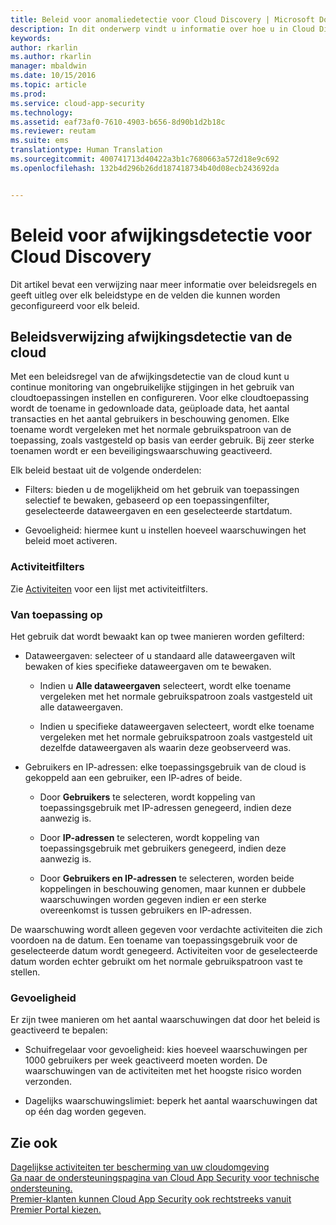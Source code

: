 ```yaml
---
title: Beleid voor anomaliedetectie voor Cloud Discovery | Microsoft Docs
description: In dit onderwerp vindt u informatie over hoe u in Cloud Discovery met beleidsregels voor anomaliedetectie kunt werken.
keywords: 
author: rkarlin
ms.author: rkarlin
manager: mbaldwin
ms.date: 10/15/2016
ms.topic: article
ms.prod: 
ms.service: cloud-app-security
ms.technology: 
ms.assetid: eaf73af0-7610-4903-b656-8d90b1d2b18c
ms.reviewer: reutam
ms.suite: ems
translationtype: Human Translation
ms.sourcegitcommit: 400741713d40422a3b1c7680663a572d18e9c692
ms.openlocfilehash: 132b4d296b26dd187418734b40d08ecb243692da


---
```


# <a name="cloud-discovery-anomaly-detection-policy"></a>Beleid voor afwijkingsdetectie voor Cloud Discovery
Dit artikel bevat een verwijzing naar meer informatie over beleidsregels en geeft uitleg over elk beleidstype en de velden die kunnen worden geconfigureerd voor elk beleid.  
  
## <a name="cloud-discovery-anomaly-detection-policy-reference"></a>Beleidsverwijzing afwijkingsdetectie van de cloud  
Met een beleidsregel van de afwijkingsdetectie van de cloud kunt u continue monitoring van ongebruikelijke stijgingen in het gebruik van cloudtoepassingen instellen en configureren. Voor elke cloudtoepassing wordt de toename in gedownloade data, geüploade data, het aantal transacties en het aantal gebruikers in beschouwing genomen. Elke toename wordt vergeleken met het normale gebruikspatroon van de toepassing, zoals vastgesteld op basis van eerder gebruik. Bij zeer sterke toenamen wordt er een beveiligingswaarschuwing geactiveerd.  
  
Elk beleid bestaat uit de volgende onderdelen:  
  
-   Filters: bieden u de mogelijkheid om het gebruik van toepassingen selectief te bewaken, gebaseerd op een toepassingenfilter, geselecteerde dataweergaven en een geselecteerde startdatum.  
  
-   Gevoeligheid: hiermee kunt u instellen hoeveel waarschuwingen het beleid moet activeren.  
  
### <a name="activity-filters"></a>Activiteitfilters  
Zie [Activiteiten](activity-filters.md) voor een lijst met activiteitfilters.  
  
### <a name="apply-to"></a>Van toepassing op  
Het gebruik dat wordt bewaakt kan op twee manieren worden gefilterd:  
  
-   Dataweergaven: selecteer of u standaard alle dataweergaven wilt bewaken of kies specifieke dataweergaven om te bewaken.  
  
    -   Indien u **Alle dataweergaven** selecteert, wordt elke toename vergeleken met het normale gebruikspatroon zoals vastgesteld uit alle dataweergaven.  
  
    -   Indien u specifieke dataweergaven selecteert, wordt elke toename vergeleken met het normale gebruikspatroon zoals vastgesteld uit dezelfde dataweergaven als waarin deze geobserveerd was.  
  
-   Gebruikers en IP-adressen: elke toepassingsgebruik van de cloud is gekoppeld aan een gebruiker, een IP-adres of beide.  
  
    -   Door **Gebruikers** te selecteren, wordt koppeling van toepassingsgebruik met IP-adressen genegeerd, indien deze aanwezig is.  
  
    -   Door **IP-adressen** te selecteren, wordt koppeling van toepassingsgebruik met gebruikers genegeerd, indien deze aanwezig is.  
  
    -   Door **Gebruikers en IP-adressen** te selecteren, worden beide koppelingen in beschouwing genomen, maar kunnen er dubbele waarschuwingen worden gegeven indien er een sterke overeenkomst is tussen gebruikers en IP-adressen.  
  
De waarschuwing wordt alleen gegeven voor verdachte activiteiten die zich voordoen na de datum. Een toename van toepassingsgebruik voor de geselecteerde datum wordt genegeerd. Activiteiten voor de geselecteerde datum worden echter gebruikt om het normale gebruikspatroon vast te stellen.  
  
### <a name="sensitivity"></a>Gevoeligheid  
Er zijn twee manieren om het aantal waarschuwingen dat door het beleid is geactiveerd te bepalen:  
  
-   Schuifregelaar voor gevoeligheid: kies hoeveel waarschuwingen per 1000 gebruikers per week geactiveerd moeten worden. De waarschuwingen van de activiteiten met het hoogste risico worden verzonden.  
  
-   Dagelijks waarschuwingslimiet: beperk het aantal waarschuwingen dat op één dag worden gegeven.  
  
## <a name="see-also"></a>Zie ook  
[Dagelijkse activiteiten ter bescherming van uw cloudomgeving](daily-activities-to-protect-your-cloud-environment.md)   
[Ga naar de ondersteuningspagina van Cloud App Security voor technische ondersteuning.](http://support.microsoft.com/oas/default.aspx?prid=16031)   
[Premier-klanten kunnen Cloud App Security ook rechtstreeks vanuit Premier Portal kiezen.](https://premier.microsoft.com/)  
  
  


<!--HONumber=Nov16_HO5-->


